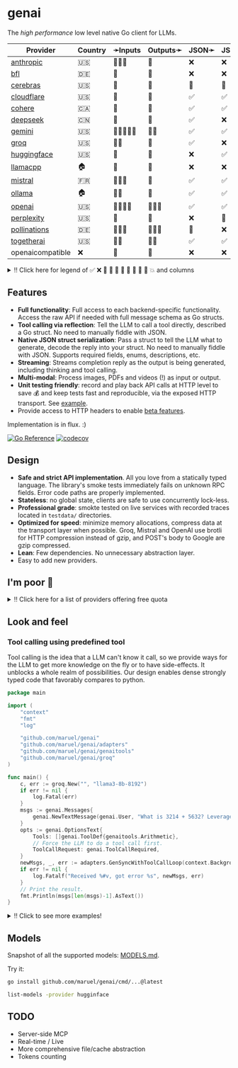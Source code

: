 # genai

The _high performance_ low level native Go client for LLMs.

| Provider                                                    | Country | ➛Inputs    | Outputs➛   | JSON➛   | JSON+Schema➛   | Chat   | Streaming | Batch | Seed | Tools  | Files | Citations | Thinking |
| ----------------------------------------------------------- | ------- | ---------- | ---------- | ------- | -------------- | ------ | --------- | ----- | ---- | ------ | ----- | --------- | -------- |
| [anthropic](https://console.anthropic.com/settings/billing) | 🇺🇸      | 💬📄📸     | 💬         | ❌      | ❌             | ✅     | ✅        | ✅    | ❌   | ✅🧐   | ❌    | ✅        | ❌       |
| [bfl](https://dashboard.bfl.ai/)                            | 🇩🇪      | 💬         | 📸         | ❌      | ❌             | ❌     | ❌        | ✅    | ✅   | ❌     | ❌    | ❌        | ❌       |
| [cerebras](https://cloud.cerebras.ai)                       | 🇺🇸      | 💬         | 💬         | 🤪      | 🤪             | ✅     | ✅🚩      | ❌    | ✅   | 💨     | ❌    | ❌        | ✅       |
| [cloudflare](https://dash.cloudflare.com)                   | 🇺🇸      | 💬         | 💬         | ✅      | ✅             | ✅🚩🤪 | ✅🚩🤪    | ❌    | ✅   | 💨     | ❌    | ❌        | ❌       |
| [cohere](https://dashboard.cohere.com/billing)              | 🇨🇦      | 💬         | 💬         | ✅      | ✅             | ✅     | ✅        | ❌    | ✅   | ✅💥🧐 | ❌    | ✅        | ❌       |
| [deepseek](https://platform.deepseek.com)                   | 🇨🇳      | 💬         | 💬         | ✅      | ❌             | ✅     | ✅        | ❌    | ❌   | ✅💥🧐 | ❌    | ❌        | ✅       |
| [gemini](http://aistudio.google.com)                        | 🇺🇸      | 🎤🎥💬📄📸 | 💬📸       | ✅      | ✅             | ✅     | ✅        | ❌    | ✅   | ✅🧐   | ✅    | ❌        | ❌       |
| [groq](https://console.groq.com/dashboard/usage)            | 🇺🇸      | 💬📸       | 💬         | ✅      | ❌             | ✅     | ✅        | ❌    | ✅   | 💥💨🧐 | ❌    | ❌        | ✅       |
| [huggingface](https://huggingface.co/settings/billing)      | 🇺🇸      | 💬         | 💬         | ❌      | ✅             | ✅     | ✅🚩      | ❌    | ✅   | ✅     | ❌    | ❌        | ✅       |
| [llamacpp](https://github.com/ggml-org/llama.cpp)           | 🏠      | 💬         | 💬         | ❌      | ❌             | ✅     | ✅        | ❌    | ✅   | 💨🧐   | ❌    | ❌        | ❌       |
| [mistral](https://console.mistral.ai/usage)                 | 🇫🇷      | 💬📄📸     | 💬         | ✅      | ✅             | ✅     | ✅        | ❌    | ✅   | ✅💥🧐 | ❌    | ❌        | ❌       |
| [ollama](https://ollama.com/)                               | 🏠      | 💬📸       | 💬         | ✅      | ✅             | ✅     | ✅        | ❌    | ✅   | 💨🧐   | ❌    | ❌        | ❌       |
| [openai](https://platform.openai.com/usage)                 | 🇺🇸      | 🎤💬📄📸   | 🎤💬📸     | ✅      | ✅             | ✅🤪   | ✅🤪      | ✅    | ✅   | ✅💥🧐 | ✅    | ❌        | ❌       |
| [perplexity](https://www.perplexity.ai/settings/api)        | 🇺🇸      | 💬         | 💬         | ❌      | 🤪             | ✅🤪   | ✅🤪      | ❌    | ❌   | 💨🧐   | ❌    | ✅        | ✅       |
| [pollinations](https://auth.pollinations.ai/)               | 🇩🇪      | 🎤💬📸     | 🎤💬📸     | 🤪      | ❌             | ✅🤪   | ✅💸🤪    | ❌    | ✅   | ✅💥🧐 | ❌    | ❌        | ✅       |
| [togetherai](https://api.together.ai/settings/billing)      | 🇺🇸      | 💬📸       | 💬📸       | ✅      | ✅             | ✅     | ✅        | ❌    | ✅   | ✅     | ❌    | ❌        | ❌       |
| openaicompatible                                            | ❌      | 💬         | 💬         | ❌      | ❌             | ✅     | ✅        | ❌    | ❌   | 💨🧐   | ❌    | ❌        | ❌       |

<details>
  <summary>‼️ Click here for legend of ✅ ❌ 💬 📄 📸 🎤 🎥 🤪 💨 🧐 💥 and columns</summary>

- ✅ Implemented and works great.
- ❌ Not supported by genai. The provider may support it, but genai does not (yet). Please send a PR to add
  it!
- 💬: Text
- 📄: PDF
- 📸: Image
- 🎤: Audio
- 🎥: Video
- 🤪: Partial support, potentially broken: for example finish reason is not reported, usage is not reported.
- 💨: Tool calling is flaky.
- 🧐 Tool calling is **not** biased towards the first value in an enum. If the provider doesn't have this, be
  mindful of the order of the values!
- 💥 Tool calling is undecided when asked a question that has no clear answer and will call both options
  instead of calling ont at random. This is good.
- ➛Type: Input modality
- Type➛: Output modality 
- Streaming: chat streaming
- Vision: ability to process an image as input; most providers support PNG, JPG, WEBP and non-animated GIF
- Video: ability to process a video (e.g. MP4) as input.
- PDF: ability to process a PDF as input, possibly with OCR
- JSON and JSON+schema: ability to output JSON in free form, or with a forced schema specified as a Go struct
- Seed: deterministic seed for reproducibility
- Tools: tool calling, using [genai.ToolDef](https://pkg.go.dev/github.com/maruel/genai#ToolDef)

</details>


## Features

- **Full functionality**: Full access to each backend-specific functionality.
  Access the raw API if needed with full message schema as Go structs.
- **Tool calling via reflection**: Tell the LLM to call a tool directly, described a Go
  struct. No need to manually fiddle with JSON.
- **Native JSON struct serialization**: Pass a struct to tell the LLM what to
  generate, decode the reply into your struct. No need to manually fiddle with
  JSON. Supports required fields, enums, descriptions, etc.
- **Streaming**: Streams completion reply as the output is being generated, including thinking and tool
  calling.
- **Multi-modal**: Process images, PDFs and videos (!) as input or output.
- **Unit testing friendly**: record and play back API calls at HTTP level to save 💰 and keep tests fast and
  reproducible, via the exposed HTTP transport. See [example](https://pkg.go.dev/github.com/maruel/genai#example-Provider-HTTP_record).
- Provide access to HTTP headers to enable [beta features](https://pkg.go.dev/github.com/maruel/genai#example-package-GenSyncWithToolCallLoop_with_custom_HTTP_Header).

Implementation is in flux. :)

[![Go Reference](https://pkg.go.dev/badge/github.com/maruel/genai/.svg)](https://pkg.go.dev/github.com/maruel/genai/)
[![codecov](https://codecov.io/gh/maruel/genai/graph/badge.svg?token=VLBH363B6N)](https://codecov.io/gh/maruel/genai)


## Design

- **Safe and strict API implementation**. All you love from a statically typed
  language. The library's smoke tests immediately fails on unknown RPC fields. Error code paths are properly
  implemented.
- **Stateless**: no global state, clients are safe to use concurrently lock-less.
- **Professional grade**: smokte tested on live services with recorded traces located in `testdata/` directories.
- **Optimized for speed**: minimize memory allocations, compress data at the
  transport layer when possible. Groq, Mistral and OpenAI use brotli for HTTP compression instead of gzip,
  and POST's body to Google are gzip compressed.
- **Lean**: Few dependencies. No unnecessary abstraction layer.
- Easy to add new providers.


## I'm poor 💸

<details>
  <summary>‼️ Click here for a list of providers offering free quota</summary>

As of May 2025, the following services offer a free tier (other limits
apply):

- [Cerebras](https://cerebras.ai/inference) has unspecified "generous" free tier
- [Cloudflare Workers AI](https://developers.cloudflare.com/workers-ai/platform/pricing/) about 10k tokens/day
- [Cohere](https://docs.cohere.com/docs/rate-limits) (1000 RPCs/month)
- [Google's Gemini](https://ai.google.dev/gemini-api/docs/rate-limits) 0.25qps, 1m tokens/month
- [Groq](https://console.groq.com/docs/rate-limits) 0.5qps, 500k tokens/day
- [HuggingFace](https://huggingface.co/docs/api-inference/pricing) 10¢/month
- [Mistral](https://help.mistral.ai/en/articles/225174-what-are-the-limits-of-the-free-tier) 1qps, 1B tokens/month
- [Pollinations.ai](https://api.together.ai/settings/plans) provides many models for free
- [Together.AI](https://api.together.ai/settings/plans) provides many models for free at 1qps
- Running [Ollama](https://ollama.com/) or [llama.cpp](https://github.com/ggml-org/llama.cpp) locally is free. :)

</details>


## Look and feel


### Tool calling using predefined tool

Tool calling is the idea that a LLM can't know it call, so we provide ways for the LLM to get more knowledge
on the fly or to have side-effects. It unblocks a whole realm of possibilities. Our design enables dense
strongly typed code that favorably compares to python.

```go
package main

import (
	"context"
	"fmt"
	"log"

	"github.com/maruel/genai"
	"github.com/maruel/genai/adapters"
	"github.com/maruel/genai/genaitools"
	"github.com/maruel/genai/groq"
)

func main() {
	c, err := groq.New("", "llama3-8b-8192")
	if err != nil {
		log.Fatal(err)
	}
	msgs := genai.Messages{
		genai.NewTextMessage(genai.User, "What is 3214 + 5632? Leverage the tool available to you to tell me the answer. Do not explain. Be terse. Include only the answer."),
	}
	opts := genai.OptionsText{
		Tools: []genai.ToolDef{genaitools.Arithmetic},
		// Force the LLM to do a tool call first.
		ToolCallRequest: genai.ToolCallRequired,
	}
	newMsgs, _, err := adapters.GenSyncWithToolCallLoop(context.Background(), c, msgs, &opts)
	if err != nil {
		log.Fatalf("Received %#v, got error %s", newMsgs, err)
	}
	// Print the result.
	fmt.Println(msgs[len(msgs)-1].AsText())
}
```

<details>
  <summary>‼️ Click to see more examples!</summary>

### Tool calling using a fully custom tool

This example provides all the details to implement a complete custom tool.

```go
package main

import (
	"context"
	"fmt"
	"log"

	"github.com/maruel/genai"
	"github.com/maruel/genai/groq"
)

func main() {
	c, err := groq.New("", "llama3-8b-8192")
	if err != nil {
		log.Fatal(err)
	}
	type math struct {
		A int `json:"a"`
		B int `json:"b"`
	}
	msgs := genai.Messages{
		genai.NewTextMessage(genai.User, "What is 3214 + 5632? Call the tool \"add\" to tell me the answer. Do not explain. Be terse. Include only the answer."),
	}
	opts := genai.OptionsText{
		Tools: []genai.ToolDef{
			{
				Name:        "add",
				Description: "Add two numbers together and provides the result",
				Callback: func(ctx context.Context, input *math) (string, error) {
					return fmt.Sprintf("%d", input.A+input.B), nil
				},
			},
		},
		// Force the LLM to do a tool call.
		ToolCallRequest: genai.ToolCallRequired,
	}
	resp, err := c.GenSync(context.Background(), msgs, &opts)
	if err != nil {
		log.Fatal(err)
	}

	// Add the assistant's message to the messages list.
	msgs = append(msgs, resp.Message)

	// Process the tool call from the assistant.
	msg, err := resp.DoToolCalls(context.Background(), opts.Tools)
	if err != nil {
		log.Fatalf("Error calling tool: %v", err)
	}
	if msg.IsZero() {
		log.Fatal("Expected a tool call")
	}

	// Add the tool call response to the messages list.
	msgs = append(msgs, msg)

	// Follow up so the LLM can interpret the tool call response. Tell the LLM to not do a tool call this time.
	opts.ToolCallRequest = genai.ToolCallNone
	resp, err = c.GenSync(context.Background(), msgs, &opts)
	if err != nil {
		log.Fatal(err)
	}

	// Print the result.
	fmt.Println(resp.AsText())
}
```


### Decoding answer as a typed struct

Tell the LLM to use a specific JSON schema to generate the response. This is more lightweight than tool
calling. It is very useful when we want the LLM to make a choice between values, to return a number or a
boolean (true/false).

```go
package main

import (
	"context"
	"fmt"
	"log"

	"github.com/maruel/genai"
	"github.com/maruel/genai/cerebras"
)

func main() {
	c, err := cerebras.New("", "llama3.1-8b")
	if err != nil {
		log.Fatal(err)
	}
	msgs := genai.Messages{
		genai.NewTextMessage(genai.User, "Is a circle round? Reply as JSON."),
	}
	var circle struct {
		Round bool `json:"round"`
	}
	opts := genai.OptionsText{DecodeAs: &circle}
	resp, err := c.GenSync(context.Background(), msgs, &opts)
	if err != nil {
		log.Fatal(err)
	}
	if err := resp.Decode(&circle); err != nil {
		log.Fatal(err)
	}
	fmt.Printf("Round: %v\n", circle.Round)
}
```

</details>


## Models

Snapshot of all the supported models: [MODELS.md](MODELS.md).

Try it:

```bash
go install github.com/maruel/genai/cmd/...@latest

list-models -provider hugginface
```


## TODO

- Server-side MCP
- Real-time / Live
- More comprehensive file/cache abstraction
- Tokens counting
